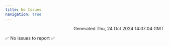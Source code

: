 ```yaml
---
title: No Issues
navigation: true
---
```


<p style="text-align:right;color:#cccs">
Generated Thu, 24 Oct 2024 14:07:04 GMT
</p>
<p>✅ No issues to report ✅</p>



